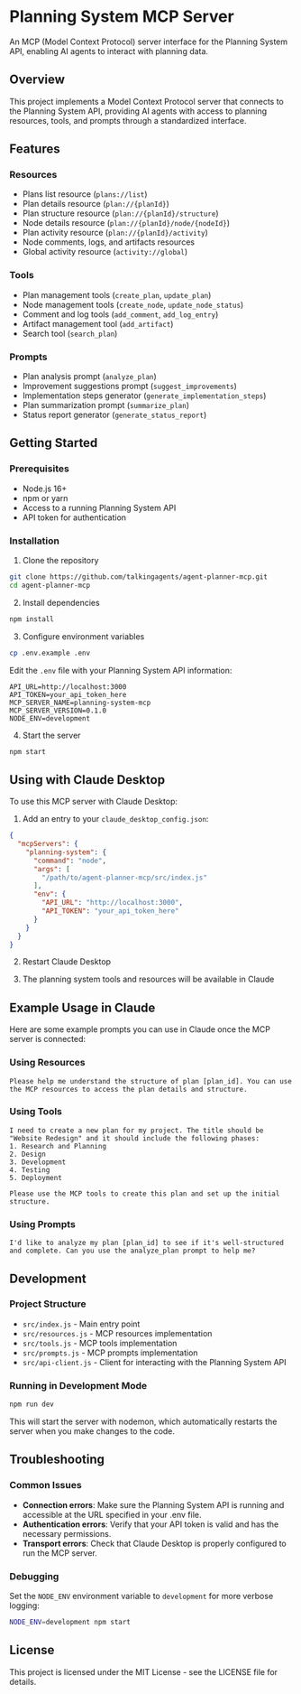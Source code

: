 # Planning System MCP Server

An MCP (Model Context Protocol) server interface for the Planning System API, enabling AI agents to interact with planning data.

## Overview

This project implements a Model Context Protocol server that connects to the Planning System API, providing AI agents with access to planning resources, tools, and prompts through a standardized interface.

## Features

### Resources
- Plans list resource (`plans://list`)
- Plan details resource (`plan://{planId}`)
- Plan structure resource (`plan://{planId}/structure`)
- Node details resource (`plan://{planId}/node/{nodeId}`)
- Plan activity resource (`plan://{planId}/activity`)
- Node comments, logs, and artifacts resources
- Global activity resource (`activity://global`)

### Tools
- Plan management tools (`create_plan`, `update_plan`)
- Node management tools (`create_node`, `update_node_status`)
- Comment and log tools (`add_comment`, `add_log_entry`)
- Artifact management tool (`add_artifact`)
- Search tool (`search_plan`)

### Prompts
- Plan analysis prompt (`analyze_plan`)
- Improvement suggestions prompt (`suggest_improvements`)
- Implementation steps generator (`generate_implementation_steps`)
- Plan summarization prompt (`summarize_plan`)
- Status report generator (`generate_status_report`)

## Getting Started

### Prerequisites

- Node.js 16+
- npm or yarn
- Access to a running Planning System API
- API token for authentication

### Installation

1. Clone the repository
```bash
git clone https://github.com/talkingagents/agent-planner-mcp.git
cd agent-planner-mcp
```

2. Install dependencies
```bash
npm install
```

3. Configure environment variables
```bash
cp .env.example .env
```
Edit the `.env` file with your Planning System API information:
```
API_URL=http://localhost:3000
API_TOKEN=your_api_token_here
MCP_SERVER_NAME=planning-system-mcp
MCP_SERVER_VERSION=0.1.0
NODE_ENV=development
```

4. Start the server
```bash
npm start
```

## Using with Claude Desktop

To use this MCP server with Claude Desktop:

1. Add an entry to your `claude_desktop_config.json`:
```json
{
  "mcpServers": {
    "planning-system": {
      "command": "node",
      "args": [
        "/path/to/agent-planner-mcp/src/index.js"
      ],
      "env": {
        "API_URL": "http://localhost:3000",
        "API_TOKEN": "your_api_token_here"
      }
    }
  }
}
```

2. Restart Claude Desktop

3. The planning system tools and resources will be available in Claude

## Example Usage in Claude

Here are some example prompts you can use in Claude once the MCP server is connected:

### Using Resources

```
Please help me understand the structure of plan [plan_id]. You can use the MCP resources to access the plan details and structure.
```

### Using Tools

```
I need to create a new plan for my project. The title should be "Website Redesign" and it should include the following phases:
1. Research and Planning
2. Design
3. Development
4. Testing
5. Deployment

Please use the MCP tools to create this plan and set up the initial structure.
```

### Using Prompts

```
I'd like to analyze my plan [plan_id] to see if it's well-structured and complete. Can you use the analyze_plan prompt to help me?
```

## Development

### Project Structure

- `src/index.js` - Main entry point
- `src/resources.js` - MCP resources implementation
- `src/tools.js` - MCP tools implementation
- `src/prompts.js` - MCP prompts implementation
- `src/api-client.js` - Client for interacting with the Planning System API

### Running in Development Mode

```bash
npm run dev
```

This will start the server with nodemon, which automatically restarts the server when you make changes to the code.

## Troubleshooting

### Common Issues

- **Connection errors**: Make sure the Planning System API is running and accessible at the URL specified in your .env file.
- **Authentication errors**: Verify that your API token is valid and has the necessary permissions.
- **Transport errors**: Check that Claude Desktop is properly configured to run the MCP server.

### Debugging

Set the `NODE_ENV` environment variable to `development` for more verbose logging:

```bash
NODE_ENV=development npm start
```

## License

This project is licensed under the MIT License - see the LICENSE file for details.
